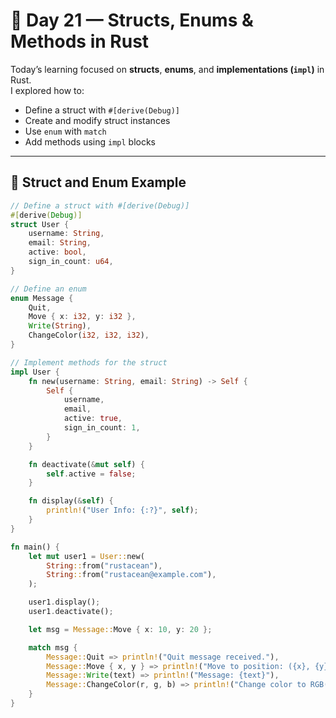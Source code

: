 # 🦀 Day 21 — Structs, Enums & Methods in Rust

Today’s learning focused on **structs**, **enums**, and **implementations (`impl`)** in Rust.  
I explored how to:

- Define a struct with `#[derive(Debug)]`
- Create and modify struct instances
- Use `enum` with `match`
- Add methods using `impl` blocks

---

## 🧱 Struct and Enum Example

```rust
// Define a struct with #[derive(Debug)]
#[derive(Debug)]
struct User {
    username: String,
    email: String,
    active: bool,
    sign_in_count: u64,
}

// Define an enum
enum Message {
    Quit,
    Move { x: i32, y: i32 },
    Write(String),
    ChangeColor(i32, i32, i32),
}

// Implement methods for the struct
impl User {
    fn new(username: String, email: String) -> Self {
        Self {
            username,
            email,
            active: true,
            sign_in_count: 1,
        }
    }

    fn deactivate(&mut self) {
        self.active = false;
    }

    fn display(&self) {
        println!("User Info: {:?}", self);
    }
}

fn main() {
    let mut user1 = User::new(
        String::from("rustacean"),
        String::from("rustacean@example.com"),
    );

    user1.display();
    user1.deactivate();

    let msg = Message::Move { x: 10, y: 20 };

    match msg {
        Message::Quit => println!("Quit message received."),
        Message::Move { x, y } => println!("Move to position: ({x}, {y})"),
        Message::Write(text) => println!("Message: {text}"),
        Message::ChangeColor(r, g, b) => println!("Change color to RGB({r}, {g}, {b})"),
    }
}
